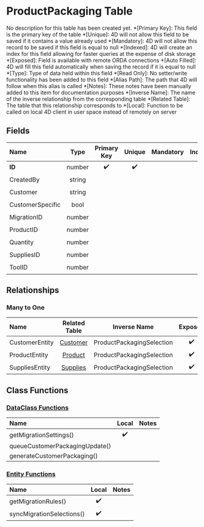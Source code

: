 ﻿# ProductPackaging Table
No description for this table has been created yet.
*[Primary Key]: This field is the primary key of the table
*[Unique]: 4D will not allow this field to be saved if it contains a value already used
*[Mandatory]: 4D will not allow this record to be saved if this field is equal to null
*[Indexed]: 4D will create an index for this field allowing for faster queries at the expense of disk storage
*[Exposed]: Field is available with remote ORDA connections
*[Auto Filled]: 4D will fill this field automatically when saving the record if it is equal to null
*[Type]: Type of data held within this field
*[Read Only]: No setter/write functionality has been added to this field
*[Alias Path]: The path that 4D will follow when this alias is called
*[Notes]: These notes have been manually added to this item for documentation purposes
*[Inverse Name]: The name of the inverse relationship from the corresponding table
*[Related Table]: The table that this relationship corresponds to
*[Local]: Function to be called on local 4D client in user space instead of remotely on server
## Fields

|Name|Type|Primary Key|Unique|Mandatory|Indexed|Exposed|Auto Filled|Notes|
|:---|:---:|:---:|:---:|:---:|:---:|:---:|:---:|:---:|
|**ID**|number|✔️|✔️||✔️|✔️|✔️||
|CreatedBy|string|||||✔️|||
|Customer|string||||✔️|✔️|||
|CustomerSpecific|bool||||✔️|✔️|||
|MigrationID|number|||||✔️|||
|ProductID|number||||✔️|✔️|||
|Quantity|number|||||✔️|||
|SuppliesID|number||||✔️|✔️|||
|ToolID|number||||✔️|✔️|||
## Relationships
### Many to One

|Name|Related Table|Inverse Name|Exposed|Notes|
|:---|:---:|:---:|:---:|:---:|
|CustomerEntity|[Customer](Customer.md)|ProductPackagingSelection|✔️||
|ProductEntity|[Product](Product.md)|ProductPackagingSelection|✔️||
|SuppliesEntity|[Supplies](Supplies.md)|ProductPackagingSelection|✔️||
## Class Functions
### [DataClass Functions](https://github.com/synthotec/SynthoTec-4D/blob/main/Project/Sources/Classes/ProductPackaging.4dm)

|Name|Local|Notes|
|:---|:---:|:---:|
|getMigrationSettings()|✔️||
|queueCustomerPackagingUpdate()|||
|generateCustomerPackaging()|||
### [Entity Functions](https://github.com/synthotec/SynthoTec-4D/blob/main/Project/Sources/Classes/ProductPackagingEntity.4dm)

|Name|Local|Notes|
|:---|:---:|:---:|
|getMigrationRules()|✔️||
|syncMigrationSelections()|✔️||